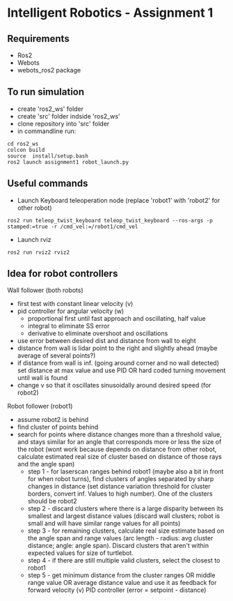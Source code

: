 # Intelligent Robotics - Assignment 1

## Requirements
- Ros2
- Webots
- webots_ros2 package

## To run simulation
- create 'ros2_ws' folder
- create 'src' folder indside 'ros2_ws'
- clone repository into 'src' folder
- in commandline run:
```
cd ros2_ws
colcon build
source  install/setup.bash
ros2 launch assignment1 robot_launch.py
```

## Useful commands
- Launch Keyboard teleoperation node (replace 'robot1' with 'robot2' for other robot)
```
ros2 run teleop_twist_keyboard teleop_twist_keyboard --ros-args -p stamped:=true -r /cmd_vel:=/robot1/cmd_vel
```
- Launch rviz
```
ros2 run rviz2 rviz2
```

## Idea for robot controllers
Wall follower (both robots)
- first test with constant linear velocity (v)
- pid controller for angular velocity (w)
   - proportional first until fast approach and oscillating, half value
   - integral to eliminate SS error
   - derivative to eliminate overshoot and oscillations
- use error between desired dist and distance from wall to eight
- distance from wall is lidar point to the right and slightly ahead (maybe average of several points?)
- if distance from wall is inf. (going around corner and no wall detected) set distance at max value and use PID OR hard coded turning movement until wall is found
- change v so that it oscillates sinusoidally around desired speed (for robot2)


Robot follower (robot1)
- assume robot2 is behind
- find cluster of points behind
- search for points where distance changes more than a threshold value, and stays similar for an angle that corresponds more or less the size of the robot (wont work because depends on distance from other robot, calculate estimated real size of cluster based on distance of those rays and the angle span)
   - step 1 - for laserscan ranges behind robot1 (maybe also a bit in front for when robot turns), find clusters of angles separated by sharp changes in distance (set distance variation threshold for cluster borders, convert inf. Values to high number). One of the clusters should be robot2
   - step 2 - discard clusters where there is a large disparity between its smallest and largest distance values (discard wall clusters; robot is small and will have similar range values for all points)
   - step 3 - for remaining clusters, calculate real size estimate based on the angle span and range values (arc length -  radius: avg cluster distance; angle: angle span). Discard clusters that aren't within expected values for size of turtlebot.
   - step 4 - if there are still multiple valid clusters, select the closest to robot1
   - step 5 - get minimum distance from the cluster ranges OR middle range value OR average distance value and use it as feedback for forward velocity (v) PID controller (error = setpoint - distance)


